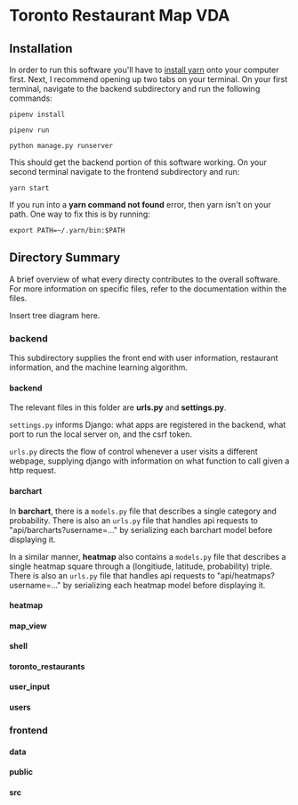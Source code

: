 # Toronto Restaurant Map VDA
## Installation
In order to run this software you'll have to [install yarn](https://yarnpkg.com/lang/en/docs/install/) onto your computer first. Next, I recommend opening up two tabs on your terminal. On your first terminal, navigate to the backend subdirectory and run the following commands:

`pipenv install`

`pipenv run`

`python manage.py runserver`

This should get the backend portion of this software working. On your second terminal navigate to the frontend subdirectory and run:

`yarn start`

If you run into a **yarn command not found** error, then yarn isn't on your path. One way to fix this is by running: 

`export PATH=~/.yarn/bin:$PATH`

## Directory Summary 

A brief overview of what every directy contributes to the overall software. For more information on specific files, refer to the documentation within the files.

Insert tree diagram here.

### backend

This subdirectory supplies the front end with user information, restaurant information, and the machine learning algorithm.

#### backend

The relevant files in this folder are **urls.py** and **settings.py**. 

`settings.py` informs Django: what apps are registered in the backend, what port to run the local server on, and the csrf token. 

`urls.py` directs the flow of control whenever a user visits a different webpage, supplying django with information on what function to call given a http request.

#### barchart

In **barchart**, there is a `models.py` file that describes a single category and probability. There is also an `urls.py` file that handles api requests to "api/barcharts?username=..." by serializing each barchart model before displaying it.

In a similar manner, **heatmap** also contains a `models.py` file that describes a single heatmap square through a (longitiude, latitude, probability) triple. There is also an `urls.py` file that handles api requests to "api/heatmaps?username=..." by serializing each heatmap model before displaying it.


#### heatmap
#### map_view
#### shell
#### toronto_restaurants
#### user_input
#### users
### frontend
#### data
#### public
#### src
